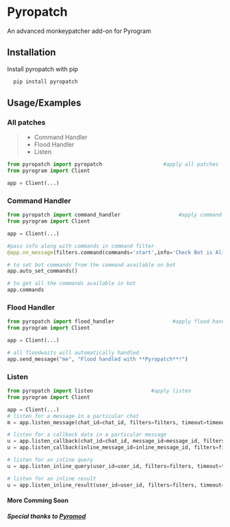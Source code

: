 
# Pyropatch

An advanced monkeypatcher add-on for Pyrogram




## Installation

Install pyropatch with pip

```cmd
  pip install pyropatch
```
    
## Usage/Examples
### All patches
> * Command Handler
> * Flood Handler
> * Listen

```python
from pyropatch import pyropatch                    #apply all patches
from pyrogram import Client

app = Client(...)
```

### Command Handler
```python
from pyropatch import command_handler                   #apply command handler
from pyrogram import Client

app = Client(...)

#pass info along with commands in command filter
@app.on_message(filters.command(commands='start',info='Check Bot is Alive'))

# to set bot commands from the command available on bot
app.auto_set_commands()

# to get all the commands available in bot
app.commands
```
### Flood Handler
```python
from pyropatch import flood_handler                   #apply flood handler
from pyrogram import Client

app = Client(...)

# all floodwaits will automatically handled
app.send_message("me", "Flood handled with **Pyropatch**!")

```

### Listen
```python
from pyropatch import listen                   #apply listen
from pyrogram import Client

app = Client(...)
# listen for a message in a particular chat
m = app.listen_message(chat_id=chat_id, filters=filters, timeout=timeout)

# listen for a callback data in a particular message
u = app.listen_callback(chat_id=chat_id, message_id=message_id, filters=filters, timeout=timeout)
u = app.listen_callback(inline_message_id=inline_message_id, filters=filters, timout=timeout)

# listen for an inline query 
u = app.listen_inline_query(user_id=user_id, filters=filters, timeout=timeout)

# listen for an inline result 
u = app.listen_inline_result(user_id=user_id, filters=filters, timeout=timeout)
```

#### More Comming Soon

##### Special thanks to [Pyromod](https://github.com/usernein/pyromod)
